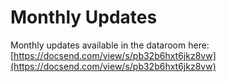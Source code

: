 # Monthly Updates

Monthly updates available in the dataroom here: [https://docsend.com/view/s/pb32b6hxt6jkz8vw](https://docsend.com/view/s/pb32b6hxt6jkz8vw)
